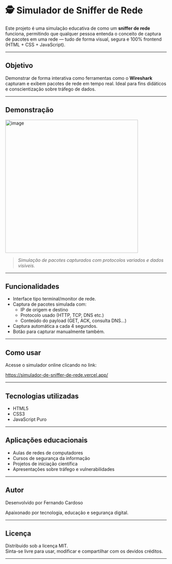 # 🕵️ Simulador de Sniffer de Rede

Este projeto é uma simulação educativa de como um **sniffer de rede** funciona, permitindo que qualquer pessoa entenda o conceito de captura de pacotes em uma rede — tudo de forma visual, segura e 100% frontend (HTML + CSS + JavaScript).

---

## Objetivo

Demonstrar de forma interativa como ferramentas como o **Wireshark** capturam e exibem pacotes de rede em tempo real. Ideal para fins didáticos e conscientização sobre tráfego de dados.

---

## Demonstração

<img width="414" alt="image" src="https://github.com/user-attachments/assets/e0433aee-0b7f-4952-99c5-75d945db4ca2" />



> *Simulação de pacotes capturados com protocolos variados e dados visíveis.*

---

## Funcionalidades

- Interface tipo terminal/monitor de rede.
- Captura de pacotes simulada com:
  - IP de origem e destino
  - Protocolo usado (HTTP, TCP, DNS etc.)
  - Conteúdo do payload (GET, ACK, consulta DNS...)
- Captura automática a cada 4 segundos.
- Botão para capturar manualmente também.

---

## Como usar


Acesse o simulador online clicando no link:
   
https://simulador-de-sniffer-de-rede.vercel.app/

---

## Tecnologias utilizadas

- HTML5
- CSS3
- JavaScript Puro

---

## Aplicações educacionais

- Aulas de redes de computadores
- Cursos de segurança da informação
- Projetos de iniciação científica
- Apresentações sobre tráfego e vulnerabilidades

---

##  Autor

Desenvolvido por Fernando Cardoso

Apaixonado por tecnologia, educação e segurança digital.

---

## Licença

Distribuído sob a licença MIT.  
Sinta-se livre para usar, modificar e compartilhar com os devidos créditos.

---
